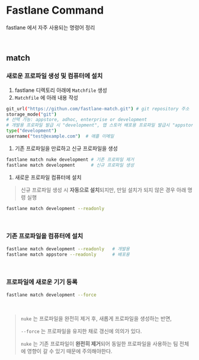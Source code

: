 # Fastlane Command

fastlane 에서 자주 사용되는 명령어 정리

</br>

## match

### 새로운 프로파일 생성 및 컴퓨터에 설치

1. fastlane 디렉토리 아래에 `Matchfile` 생성
2. `Matchfile` 에 아래 내용 작성

```bash
git_url("https://githun.com/fastlane-match.git") # git repository 주소
storage_mode("git")
# 선택 가능: appstore, adhoc, enterprise or development
# 개발용 프로파일 발급 시 "development", 앱 스토어 배포용 프로파일 발급시 "appstore"
type("development") 
username("test@example.com")  # 애플 이메일
```

1. 기존 프로파일을 만료하고 신규 프로파일을 생성  

```bash
fastlane match nuke development # 기존 프로파일 제거
fastlane match development      # 신규 프로파일 생성
```

1. 새로운 프로파일 컴퓨터에 설치

> 신규 프로파일 생성 시 **자동으로 설치**되지만, 만일 설치가 되지 않은 경우 아래 명령 실행

```bash
fastlane match development --readonly
```

</br>

### 기존 프로파일을 컴퓨터에 설치

```bash
fastlane match development --readonly   # 개발용
fastlane match appstore --readonly      # 배포용
```

<br>

### 프로파일에 새로운 기기 등록
```bash
fastlane match development --force
```

<br>

> `nuke` 는 프로파일을 완전히 제거 후, 새롭게 프로파일을 생성하는 반면,  
>
> `--force` 는 프로파일을 유지한 채로 갱신에 의의가 있다.
>
> `nuke` 는 기존 프로파일이 **완전히 제거**되어 동일한 프로파일을 사용하는 팀 전체에 영향이 갈 수 있기 때문에 주의해야한다.

<br>
